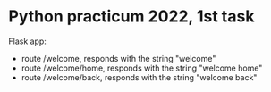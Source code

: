 # Python practicum 2022, 1st task
Flask app:
* route /welcome, responds with the string "welcome" 
* route /welcome/home, responds with the string "welcome home" 
* route /welcome/back, responds with the string "welcome back"
